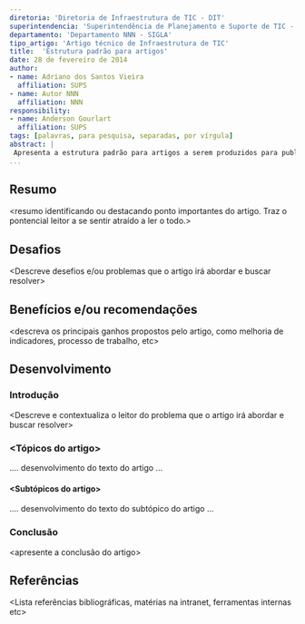 ```yaml
---
diretoria: 'Diretoria de Infraestrutura de TIC - DIT'
superintendencia: 'Superintendência de Planejamento e Suporte de TIC - SUPS'
departamento: 'Departamento NNN - SIGLA'
tipo_artigo: 'Artigo técnico de Infraestrutura de TIC'
title:  'Estrutura padrão para artigos'
date: 28 de fevereiro de 2014
author:
- name: Adriano dos Santos Vieira
  affiliation: SUPS
- name: Autor NNN
  affiliation: NNN
responsibility:
- name: Anderson Gourlart
  affiliation: SUPS
tags: [palavras, para pesquisa, separadas, por vírgula]
abstract: | 
 Apresenta a estrutura padrão para artigos a serem produzidos para publicação interna com uso de textos com marcação "markdown/pandoc".
...
```


## Resumo

<resumo identificando ou destacando ponto importantes do artigo. Traz o pontencial leitor a se sentir atraído a ler o todo.>

## Desafios

<Descreve desefios e/ou problemas que o artigo irá abordar e buscar resolver>

## Benefícios e/ou recomendações

<descreva os principais ganhos propostos pelo artigo, como melhoria de indicadores, processo de trabalho, etc>

## Desenvolvimento

### Introdução
<Descreve e contextualiza o leitor do problema que o artigo irá abordar e buscar resolver>

### <Tópicos do artigo>

.... desenvolvimento do texto do artigo ... 

#### <Subtópicos do artigo>

.... desenvolvimento do texto do subtópico do artigo ... 

### Conclusão

<apresente a conclusão do artigo>


## Referências
<Lista referências bibliográficas, matérias na intranet, ferramentas internas etc>

